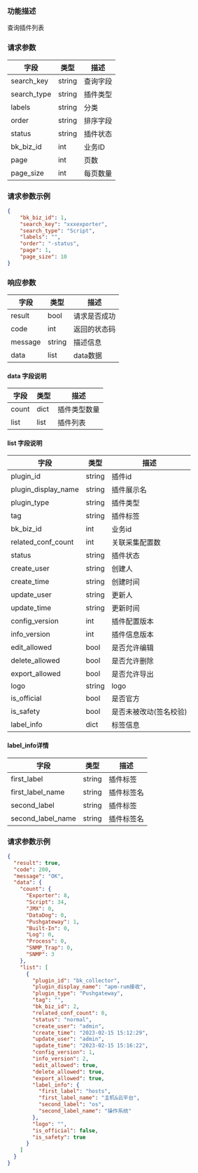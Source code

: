 ### 功能描述

查询插件列表


### 请求参数

| 字段       | 类型   | 描述     |
| ---------- | ------ | -------- |
| search_key | string | 查询字段 |
| search_type | string | 插件类型 |
| labels | string | 分类 |
| order | string | 排序字段 |
| status | string | 插件状态 |
| bk_biz_id  | int    | 业务ID   |
| page       | int    | 页数     |
| page_size  | int    | 每页数量 |

### 请求参数示例
```json
{
    "bk_biz_id": 1,
    "search_key": "xxxexporter",
    "search_type": "Script",
    "labels": "",
    "order": "-status",
    "page": 1,
    "page_size": 10
}
```

### 响应参数

| 字段    | 类型   | 描述         |
| ------- | ------ | ------------ |
| result  | bool   | 请求是否成功 |
| code    | int    | 返回的状态码 |
| message | string | 描述信息     |
| data    | list   | data数据     |

#### data 字段说明

| 字段        | 类型 | 描述         |
| ----------- | ---- | ------------ |
| count       | dict  | 插件类型数量 |
| list | list | 插件列表 |
#### list 字段说明

| 字段        | 类型 | 描述         |
| ----------- | ---- | ------------ |
| plugin_id       | string  | 插件id |
| plugin_display_name | string  | 插件展示名 |
| plugin_type       | string  | 插件类型 |
| tag       | string  | 插件标签 |
| bk_biz_id       | int  | 业务id |
| related_conf_count       | int  | 关联采集配置数 |
| status       |  string  | 插件状态 |
| create_user       | string  | 创建人 |
| create_time       | string  | 创建时间 |
| update_user       | string  | 更新人 |
| update_time       | string  | 更新时间 |
| config_version       | int  | 插件配置版本 |
| info_version       | int  | 插件信息版本 |
| edit_allowed       | bool  | 是否允许编辑 |
| delete_allowed       | bool  | 是否允许删除 |
| export_allowed       | bool  | 是否允许导出 |
| logo       | string  | logo |
| is_official       | bool  | 是否官方 |
| is_safety       | bool  | 是否未被改动(签名校验)|
| label_info       | dict  | 标签信息 |


#### label_info详情

| 字段        | 类型 | 描述         |
| ----------- | ---- | ------------ |
| first_label       | string  | 插件标签 |
| first_label_name       | string  | 插件标签名|
| second_label       | string  | 插件标签|
| second_label_name       | string  |插件标签名|

### 请求参数示例

```json
{
  "result": true,
  "code": 200,
  "message": "OK",
  "data": {
    "count": {
      "Exporter": 8,
      "Script": 34,
      "JMX": 0,
      "DataDog": 0,
      "Pushgateway": 1,
      "Built-In": 0,
      "Log": 0,
      "Process": 0,
      "SNMP_Trap": 0,
      "SNMP": 3
    },
    "list": [
      {
        "plugin_id": "bk_collector",
        "plugin_display_name": "apm-rum接收",
        "plugin_type": "Pushgateway",
        "tag": "",
        "bk_biz_id": 2,
        "related_conf_count": 0,
        "status": "normal",
        "create_user": "admin",
        "create_time": "2023-02-15 15:12:29",
        "update_user": "admin",
        "update_time": "2023-02-15 15:16:22",
        "config_version": 1,
        "info_version": 2,
        "edit_allowed": true,
        "delete_allowed": true,
        "export_allowed": true,
        "label_info": {
          "first_label": "hosts",
          "first_label_name": "主机&云平台",
          "second_label": "os",
          "second_label_name": "操作系统"
        },
        "logo": "",
        "is_official": false,
        "is_safety": true
      }
    ]
  }
}
```
